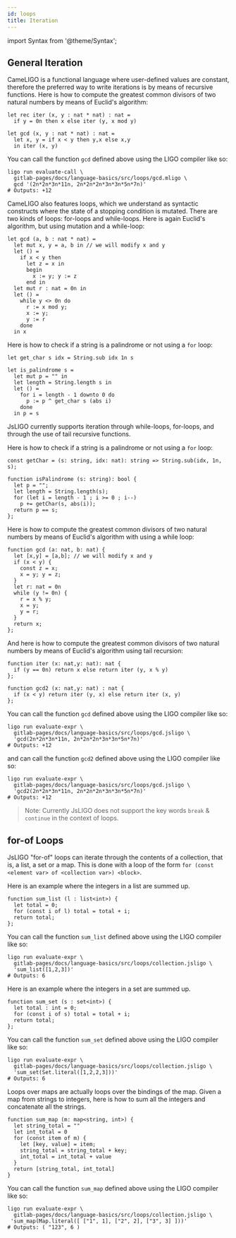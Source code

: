 ```yaml
---
id: loops
title: Iteration
---
```


import Syntax from '@theme/Syntax';

## General Iteration

<Syntax syntax="cameligo">

CameLIGO is a functional language where user-defined values are
constant, therefore the preferred way to write iterations is by means
of recursive functions. Here is how to compute the greatest common
divisors of two natural numbers by means of Euclid's algorithm:

```cameligo group=gcd
let rec iter (x, y : nat * nat) : nat =
  if y = 0n then x else iter (y, x mod y)

let gcd (x, y : nat * nat) : nat =
  let x, y = if x < y then y,x else x,y
  in iter (x, y)
```

You can call the function `gcd` defined above using the LIGO compiler
like so:
```shell
ligo run evaluate-call \
  gitlab-pages/docs/language-basics/src/loops/gcd.mligo \
  gcd '(2n*2n*3n*11n, 2n*2n*2n*3n*3n*5n*7n)'
# Outputs: +12
```

CameLIGO also features loops, which we understand as syntactic
constructs where the state of a stopping condition is mutated. There
are two kinds of loops: for-loops and while-loops. Here is again
Euclid's algorithm, but using mutation and a while-loop:

```cameligo group=gcd-loop
let gcd (a, b : nat * nat) =
  let mut x, y = a, b in // we will modify x and y
  let () =
    if x < y then
      let z = x in
      begin
        x := y; y := z
      end in
  let mut r : nat = 0n in
  let () =
    while y <> 0n do
      r := x mod y;
      x := y;
      y := r
    done
  in x
```

Here is how to check if a string is a palindrome or not using a `for` loop:

```cameligo group=a
let get_char s idx = String.sub idx 1n s

let is_palindrome s =
  let mut p = "" in
  let length = String.length s in
  let () =
    for i = length - 1 downto 0 do
      p := p ^ get_char s (abs i)
    done
  in p = s
```


</Syntax>

<Syntax syntax="jsligo">

JsLIGO currently supports iteration through while-loops, for-loops,
and through the use of tail recursive functions.

Here is how to check if a string is a palindrome or not using a `for` loop:

```jsligo group=a
const getChar = (s: string, idx: nat): string => String.sub(idx, 1n, s);

function isPalindrome (s: string): bool {
  let p = "";
  let length = String.length(s);
  for (let i = length - 1 ; i >= 0 ; i--)
    p += getChar(s, abs(i));
  return p == s;
};
```

Here is how to compute the greatest common divisors of two natural
numbers by means of Euclid's algorithm with using a while loop:

```jsligo group=gcd
function gcd (a: nat, b: nat) {
  let [x,y] = [a,b]; // we will modify x and y
  if (x < y) {
    const z = x;
    x = y; y = z;
  }
  let r: nat = 0n
  while (y != 0n) {
    r = x % y;
    x = y;
    y = r;
  }
  return x;
};
```

And here is how to compute the greatest common divisors of two natural
numbers by means of Euclid's algorithm using tail recursion:

```jsligo group=gcd
function iter (x: nat,y: nat): nat {
  if (y == 0n) return x else return iter (y, x % y)
};

function gcd2 (x: nat,y: nat) : nat {
  if (x < y) return iter (y, x) else return iter (x, y)
};
```

You can call the function `gcd` defined above using the LIGO compiler
like so:
```shell
ligo run evaluate-expr \
  gitlab-pages/docs/language-basics/src/loops/gcd.jsligo \
  'gcd(2n*2n*3n*11n, 2n*2n*2n*3n*3n*5n*7n)'
# Outputs: +12
```

and can call the function `gcd2` defined above using the LIGO compiler
like so:
```shell
ligo run evaluate-expr \
  gitlab-pages/docs/language-basics/src/loops/gcd.jsligo \
  'gcd2(2n*2n*3n*11n, 2n*2n*2n*3n*3n*5n*7n)'
# Outputs: +12
```

> Note: Currently JsLIGO does not support the key words `break` & `continue` in the context
> of loops.

</Syntax>

<Syntax syntax="jsligo">

## for-of Loops

JsLIGO "for-of" loops can iterate through the contents of a
collection, that is, a list, a set or a map. This is done with a loop
of the form `for (const <element var> of <collection var>) <block>`.

Here is an example where the integers in a list are summed up.

```jsligo group=collection
function sum_list (l : list<int>) {
  let total = 0;
  for (const i of l) total = total + i;
  return total;
};
```

You can call the function `sum_list` defined above using the LIGO compiler
like so:
```shell
ligo run evaluate-expr \
  gitlab-pages/docs/language-basics/src/loops/collection.jsligo \
  'sum_list([1,2,3])'
# Outputs: 6
```

Here is an example where the integers in a set are summed up.

```jsligo group=collection
function sum_set (s : set<int>) {
  let total : int = 0;
  for (const i of s) total = total + i;
  return total;
};
```

You can call the function `sum_set` defined above using the LIGO compiler
like so:
```shell
ligo run evaluate-expr \
  gitlab-pages/docs/language-basics/src/loops/collection.jsligo \
  'sum_set(Set.literal([1,2,2,3]))'
# Outputs: 6
```

Loops over maps are actually loops over the bindings of the map.
Given a map from strings to integers, here is how to sum
all the integers and concatenate all the strings.


```jsligo group=collection
function sum_map (m: map<string, int>) {
  let string_total = ""
  let int_total = 0
  for (const item of m) {
    let [key, value] = item;
    string_total = string_total + key;
    int_total = int_total + value
  }
  return [string_total, int_total]
}
```

You can call the function `sum_map` defined above using the LIGO compiler
like so:
```shell
ligo run evaluate-expr \
  gitlab-pages/docs/language-basics/src/loops/collection.jsligo \
 'sum_map(Map.literal([ ["1", 1], ["2", 2], ["3", 3] ]))'
# Outputs: ( "123", 6 )
```

</Syntax>

<!-- updated use of entry -->
